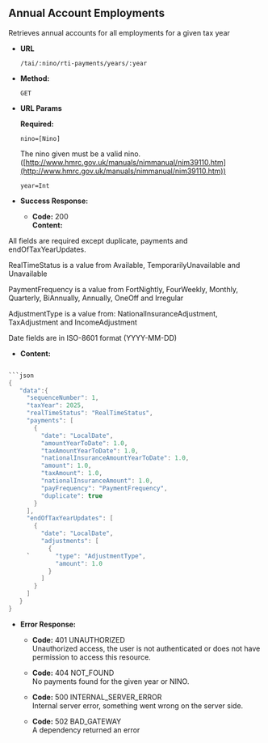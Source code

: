 Annual Account Employments
----
Retrieves annual accounts for all employments for a given tax year

* **URL**

  `/tai/:nino/rti-payments/years/:year `

* **Method:**

  `GET`

*  **URL Params**

   **Required:**

   `nino=[Nino]`

   The nino given must be a valid nino. ([http://www.hmrc.gov.uk/manuals/nimmanual/nim39110.htm](http://www.hmrc.gov.uk/manuals/nimmanual/nim39110.htm))

   `year=Int`

* **Success Response:**

    * **Code:** 200 <br />
      **Content:**

All fields are required except duplicate, payments and endOfTaxYearUpdates.

RealTimeStatus is a value from Available, TemporarilyUnavailable and Unavailable

PaymentFrequency is a value from FortNightly, FourWeekly, Monthly, Quarterly, BiAnnually, Annually, OneOff and Irregular

AdjustmentType is a value from: NationalInsuranceAdjustment, TaxAdjustment and IncomeAdjustment

Date fields are in ISO-8601 format (YYYY-MM-DD)
* **Content:**

```scala

```json
{
   "data":{
     "sequenceNumber": 1,
     "taxYear": 2025,
     "realTimeStatus": "RealTimeStatus",
     "payments": [
       {
         "date": "LocalDate",
         "amountYearToDate": 1.0,
         "taxAmountYearToDate": 1.0,
         "nationalInsuranceAmountYearToDate": 1.0,
         "amount": 1.0,
         "taxAmount": 1.0,
         "nationalInsuranceAmount": 1.0,
         "payFrequency": "PaymentFrequency",
         "duplicate": true
       }
     ],
     "endOfTaxYearUpdates": [
       {
         "date": "LocalDate", 
         "adjustments": [ 
           {
     `       "type": "AdjustmentType", 
             "amount": 1.0
           }
         ]
       }
     ]
   }
}
```

* **Error Response:**

    * **Code:** 401 UNAUTHORIZED <br />
      Unauthorized access, the user is not authenticated or does not have permission to access this resource. <br />

    * **Code:** 404 NOT_FOUND <br />
      No payments found for the given year or NINO.<br />

    * **Code:** 500 INTERNAL_SERVER_ERROR <br />
      Internal server error, something went wrong on the server side. <br />

    * **Code:** 502 BAD_GATEWAY <br />
      A dependency returned an error <br />
